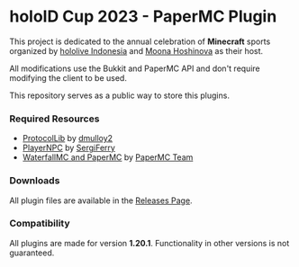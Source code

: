 # holoID Cup 2023 - PaperMC Plugin

This project is dedicated to the annual celebration of **Minecraft** sports organized by [hololive Indonesia](https://twitter.com/hololive_Id) and [Moona Hoshinova](https://twitter.com/moonahoshinova?lang=es) as their host.

All modifications use the Bukkit and PaperMC API and don't require modifying the client to be used.

This repository serves as a public way to store this plugins.

### Required Resources
- [ProtocolLib](https://www.spigotmc.org/resources/protocollib.1997/) by [dmulloy2](https://github.com/dmulloy2)
- [PlayerNPC](https://www.spigotmc.org/resources/%E2%9C%85-api-player-npc-%E2%9C%85-1-17-1-20-1.93625/) by [SergiFerry](https://github.com/SergiFerry/)
- [WaterfallMC and PaperMC](https://papermc.io/downloads) by [PaperMC Team](https://github.com/PaperMC)

### Downloads
All plugin files are available in the [Releases Page](https://github.com/AemisYu/holoid-cup-2023-public/releases).

### Compatibility
All plugins are made for version **1.20.1**. Functionality in other versions is not guaranteed.
